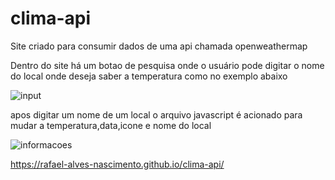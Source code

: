 # clima-api
Site criado para consumir dados de uma api chamada openweathermap 

Dentro do site há um botao de pesquisa onde o usuário pode digitar o nome do local onde deseja saber a temperatura como no exemplo abaixo

![input](https://user-images.githubusercontent.com/91340095/157297533-b941ab5e-8213-4963-88a2-5eacf24e871b.PNG)


apos digitar um nome de um local o arquivo javascript é acionado para mudar a temperatura,data,icone e nome do local 


![informacoes](https://user-images.githubusercontent.com/91340095/157301924-4f860c42-a47c-42c7-86bf-7d4cf50a530a.PNG)

https://rafael-alves-nascimento.github.io/clima-api/
